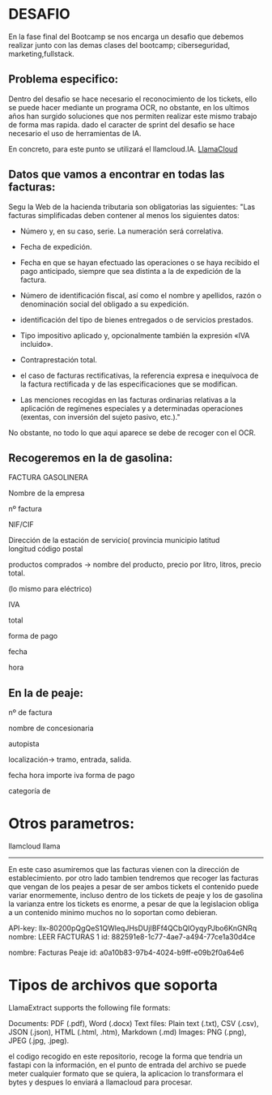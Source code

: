 # DESAFIO 

En la fase final del Bootcamp se nos encarga un desafio que debemos realizar junto con las demas clases del bootcamp; ciberseguridad, marketing,fullstack. 

## Problema especifico:

Dentro del desafio se hace necesario el reconocimiento de los tickets, ello se puede hacer mediante un programa OCR, no obstante, en los ultimos años han surgido soluciones que nos permiten realizar este mismo trabajo de forma mas rapida. dado el caracter de sprint del desafio se hace necesario el uso de herramientas de IA. 

En concreto, para este punto se utilizará el llamcloud.IA. [LlamaCloud](https://cloud.llamaindex.a)

## Datos que vamos a encontrar en todas las facturas:

Segu la Web de la hacienda tributaria son obligatorias las siguientes:
"Las facturas simplificadas deben contener al menos los siguientes datos:

- Número y, en su caso, serie. La numeración será correlativa.

- Fecha de expedición.

- Fecha en que se hayan efectuado las operaciones o se haya recibido el pago anticipado, siempre que sea distinta a la de expedición de la factura.

- Número de identificación fiscal, así como el nombre y apellidos, razón o denominación social del obligado a su expedición.

-  identificación del tipo de bienes entregados o de servicios prestados.

- Tipo impositivo aplicado y, opcionalmente también la expresión «IVA incluido».

- Contraprestación total.

-  el caso de facturas rectificativas, la referencia expresa e inequívoca de la factura rectificada y de las especificaciones que se modifican.

- Las menciones recogidas en las facturas ordinarias relativas a la aplicación de regímenes especiales y a determinadas operaciones (exentas, con inversión del sujeto pasivo, etc.)."

No obstante, no todo lo que aqui aparece se debe de recoger con el OCR.

## Recogeremos en la de gasolina: 
FACTURA GASOLINERA

Nombre de la empresa

nº factura

NIF/CIF


Dirección de la estación de servicio(
provincia
municipio
latitud  
longitud
código postal


productos comprados -> nombre del producto, precio por litro, litros, precio total.

(lo mismo para eléctrico)

IVA 

total

forma de pago

fecha

hora

## En la de peaje: 

nº de factura

nombre de concesionaria

autopista

localización-> tramo, entrada, salida.

fecha 
hora 
importe 
iva
forma de pago

categoría de 


# Otros parametros: 
llamcloud llama 

***

En este caso asumiremos que las facturas vienen con la dirección de establecimiento.
por otro lado tambien tendremos que recoger las facturas que vengan de los peajes a pesar de ser ambos tickets el contenido puede variar enormemente, 
incluso dentro de los tickets de peaje y los de gasolina la varianza entre los tickets es enorme, a pesar de que la legislacion 
obliga a un contenido minimo muchos no lo soportan como debieran.



API-key: llx-80200pQgQeS1QWleqJHsDUjIBFf4QCbQIOyqyPJbo6KnGNRq
nombre: LEER FACTURAS 1
id: 882591e8-1c77-4ae7-a494-77ce1a30d4ce

nombre: Facturas Peaje
id: a0a10b83-97b4-4024-b9ff-e09b2f0a64e6


# Tipos de archivos que soporta 
LlamaExtract supports the following file formats:

Documents: PDF (.pdf), Word (.docx)
Text files: Plain text (.txt), CSV (.csv), JSON (.json), HTML (.html, .htm), Markdown (.md)
Images: PNG (.png), JPEG (.jpg, .jpeg). 

el codigo recogido en este repositorio, recoge la forma que tendria un fastapi con la información, en el punto de entrada del archivo 
se puede meter cualquier formato que se quiera, la aplicacion lo transformara el bytes y despues lo enviará a llamacloud para procesar. 











